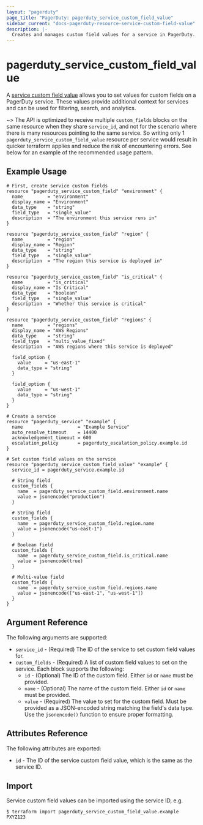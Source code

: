```yaml
---
layout: "pagerduty"
page_title: "PagerDuty: pagerduty_service_custom_field_value"
sidebar_current: "docs-pagerduty-resource-service-custom-field-value"
description: |-
  Creates and manages custom field values for a service in PagerDuty.
---
```


# pagerduty\_service\_custom\_field\_value

A [service custom field value](https://developer.pagerduty.com/api-reference/6075929031f7d-update-custom-field-values)
allows you to set values for custom fields on a PagerDuty service. These values
provide additional context for services and can be used for filtering, search,
and analytics.

~> The API is optimized to receive multiple `custom_fields` blocks on the same resource when they share `service_id`, and not for the scenario where there is many resources pointing to the same service. So writing only 1 `pagerduty_service_custom_field_value` resource per service would result in quicker terraform applies and reduce the risk of encountering errors. See below for an example of the recommended usage pattern.

## Example Usage

```hcl
# First, create service custom fields
resource "pagerduty_service_custom_field" "environment" {
  name         = "environment"
  display_name = "Environment"
  data_type    = "string"
  field_type   = "single_value"
  description  = "The environment this service runs in"
}

resource "pagerduty_service_custom_field" "region" {
  name         = "region"
  display_name = "Region"
  data_type    = "string"
  field_type   = "single_value"
  description  = "The region this service is deployed in"
}

resource "pagerduty_service_custom_field" "is_critical" {
  name         = "is_critical"
  display_name = "Is Critical"
  data_type    = "boolean"
  field_type   = "single_value"
  description  = "Whether this service is critical"
}

resource "pagerduty_service_custom_field" "regions" {
  name         = "regions"
  display_name = "AWS Regions"
  data_type    = "string"
  field_type   = "multi_value_fixed"
  description  = "AWS regions where this service is deployed"
  
  field_option {
    value     = "us-east-1"
    data_type = "string"
  }
  
  field_option {
    value     = "us-west-1"
    data_type = "string"
  }
}

# Create a service
resource "pagerduty_service" "example" {
  name                    = "Example Service"
  auto_resolve_timeout    = 14400
  acknowledgement_timeout = 600
  escalation_policy       = pagerduty_escalation_policy.example.id
}

# Set custom field values on the service
resource "pagerduty_service_custom_field_value" "example" {
  service_id = pagerduty_service.example.id
  
  # String field
  custom_fields {
    name  = pagerduty_service_custom_field.environment.name
    value = jsonencode("production")
  }

  # String field
  custom_fields {
    name  = pagerduty_service_custom_field.region.name
    value = jsonencode("us-east-1")
  }

  # Boolean field
  custom_fields {
    name  = pagerduty_service_custom_field.is_critical.name
    value = jsonencode(true)
  }

  # Multi-value field
  custom_fields {
    name  = pagerduty_service_custom_field.regions.name
    value = jsonencode(["us-east-1", "us-west-1"])
  }
}
```

## Argument Reference

The following arguments are supported:

* `service_id` - (Required) The ID of the service to set custom field values for.
* `custom_fields` - (Required) A list of custom field values to set on the service. Each block supports the following:
  * `id` - (Optional) The ID of the custom field. Either `id` or `name` must be provided.
  * `name` - (Optional) The name of the custom field. Either `id` or `name` must be provided.
  * `value` - (Required) The value to set for the custom field. Must be provided as a JSON-encoded string matching the field's data type. Use the `jsonencode()` function to ensure proper formatting.

## Attributes Reference

The following attributes are exported:

* `id` - The ID of the service custom field value, which is the same as the service ID.

## Import

Service custom field values can be imported using the service ID, e.g.

```
$ terraform import pagerduty_service_custom_field_value.example PXYZ123
```
